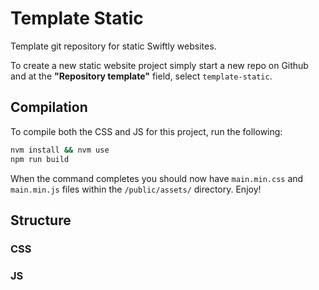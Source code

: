 # Template Static

Template git repository for static Swiftly websites.

To create a new static website project simply start a new repo on Github and at
the **"Repository template"** field, select `template-static`.

## Compilation

To compile both the CSS and JS for this project, run the following:

```sh
nvm install && nvm use
npm run build
```

When the command completes you should now have `main.min.css` and `main.min.js`
files within the `/public/assets/` directory. Enjoy!

## Structure
### CSS

### JS
